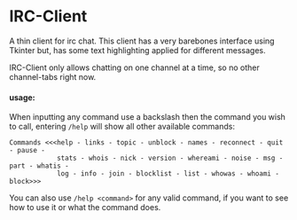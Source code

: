 IRC-Client
==========

A thin client for irc chat. This client has a very barebones interface
using Tkinter but, has some text highlighting applied for different messages.

IRC-Client only allows chatting on one channel at a time, so no other channel-tabs right now.

#### usage:

When inputting any command use a backslash then the command you wish to call,
entering `/help` will show all other available commands:

    Commands <<<help - links - topic - unblock - names - reconnect - quit - pause - 
                stats - whois - nick - version - whereami - noise - msg - part - whatis -
                log - info - join - blocklist - list - whowas - whoami - block>>>

You can also use `/help <command>` for any valid command, if you want to see how to use it or
what the command does.

